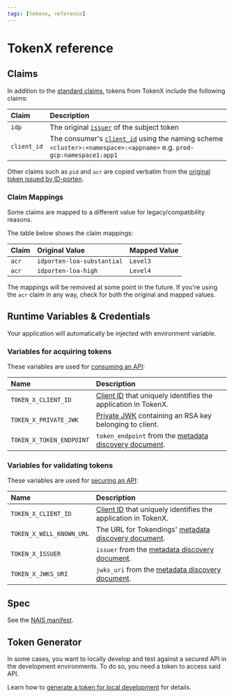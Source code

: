```yaml
---
tags: [tokenx, reference]
---
```


# TokenX reference

## Claims

In addition to the [standard claims](../../explanations/README.md#claims-validation), tokens from TokenX include the following claims:

| Claim       | Description                                                                                                                                                    |
|:------------|:---------------------------------------------------------------------------------------------------------------------------------------------------------------|
| `idp`       | The original [`issuer`](../../explanations/README.md#issuer) of the subject token                                                                              |
| `client_id` | The consumer's [`client_id`](../../explanations/README.md#client-id) using the naming scheme `<cluster>:<namespace>:<appname>` e.g. `prod-gcp:namespace1:app1` |

Other claims such as `pid` and `acr` are copied verbatim from the [original token issued by ID-porten](../../../security/auth/idporten.md#other-token-claims).

### Claim Mappings

Some claims are mapped to a different value for legacy/compatibility reasons.

The table below shows the claim mappings:

| Claim | Original Value             | Mapped Value  |
|:------|:---------------------------|:--------------|
| `acr` | `idporten-loa-substantial` | `Level3`      |
| `acr` | `idporten-loa-high`        | `Level4`      |

The mappings will be removed at some point in the future.
If you're using the `acr` claim in any way, check for both the original and mapped values.

## Runtime Variables & Credentials

Your application will automatically be injected with environment variable.

### Variables for acquiring tokens

These variables are used for [consuming an API](../how-to/consume.md):

| Name                     | Description                                                                                               |
|:-------------------------|:----------------------------------------------------------------------------------------------------------|
| `TOKEN_X_CLIENT_ID`      | [Client ID](../../explanations/README.md#client-id) that uniquely identifies the application in TokenX.   |
| `TOKEN_X_PRIVATE_JWK`    | [Private JWK](../../explanations/README.md#private-keys) containing an RSA key belonging to client.       |
| `TOKEN_X_TOKEN_ENDPOINT` | `token_endpoint` from the [metadata discovery document](../../explanations/README.md#token-endpoint).     |

### Variables for validating tokens

These variables are used for [securing an API](../how-to/secure.md):

| Name                     | Description                                                                                                           |
|:-------------------------|:----------------------------------------------------------------------------------------------------------------------|
| `TOKEN_X_CLIENT_ID`      | [Client ID](../../explanations/README.md#client-id) that uniquely identifies the application in TokenX.               |
| `TOKEN_X_WELL_KNOWN_URL` | The URL for Tokendings' [metadata discovery document](../../explanations/README.md#well-known-url-metadata-document). |
| `TOKEN_X_ISSUER`         | `issuer` from the [metadata discovery document](../../explanations/README.md#issuer).                                 |
| `TOKEN_X_JWKS_URI`       | `jwks_uri` from the [metadata discovery document](../../explanations/README.md#jwks-endpoint-public-keys).            |

## Spec

See the [NAIS manifest](../../../workloads/application/reference/application-spec.md#tokenx).

## Token Generator

In some cases, you want to locally develop and test against a secured API in the development environments.
To do so, you need a token to access said API.

Learn how to [generate a token for local development](../how-to/generate.md) for details.
